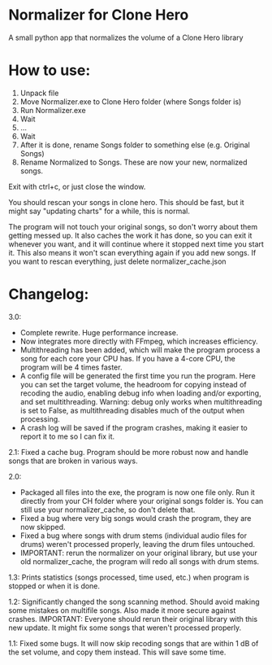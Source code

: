# Normalizer for Clone Hero
A small python app that normalizes the volume of a Clone Hero library

# How to use:

1. Unpack file
2. Move Normalizer.exe to Clone Hero folder (where Songs folder is)
3. Run Normalizer.exe
4. Wait
5. ...
6. Wait
7. After it is done, rename Songs folder to something else (e.g. Original Songs)
8. Rename Normalized to Songs. These are now your new, normalized songs.

Exit with ctrl+c, or just close the window.

You should rescan your songs in clone hero. This should be fast, but it might say "updating charts" for a while, this is normal.

The program will not touch your original songs, so don't worry about them getting messed up. It also caches the work it has done, so you can exit it whenever you want, and it will continue where it stopped next time you start it. This also means it won't scan everything again if you add new songs. If you want to rescan everything, just delete normalizer_cache.json

# Changelog:

3.0:
- Complete rewrite. Huge performance increase.
- Now integrates more directly with FFmpeg, which increases efficiency.
- Multithreading has been added, which will make the program process a song for each core your CPU has. If you have a 4-core CPU, the program will be 4 times faster.
- A config file will be generated the first time you run the program. Here you can set the target volume, the headroom for copying instead of recoding the audio, enabling debug info when loading and/or exporting, and set multithreading. Warning: debug only works when multithreading is set to False, as multithreading disables much of the output when processing.
- A crash log will be saved if the program crashes, making it easier to report it to me so I can fix it.

2.1: Fixed a cache bug. Program should be more robust now and handle songs that are broken in various ways.

2.0:
- Packaged all files into the exe, the program is now one file only. Run it directly from your CH folder where your original songs folder is. You can still use your normalizer_cache, so don't delete that.
- Fixed a bug where very big songs would crash the program, they are now skipped.
- Fixed a bug where songs with drum stems (individual audio files for drums) weren't processed properly, leaving the drum files untouched.
- IMPORTANT: rerun the normalizer on your original library, but use your old normalizer_cache, the program will redo all songs with drum stems.

1.3: Prints statistics (songs processed, time used, etc.) when program is stopped or when it is done.

1.2: Significantly changed the song scanning method. Should avoid making some mistakes on multifile songs. Also made it more secure against crashes. IMPORTANT: Everyone should rerun their original library with this new update. It might fix some songs that weren't processed properly.

1.1: Fixed some bugs. It will now skip recoding songs that are within 1 dB of the set volume, and copy them instead. This will save some time.
